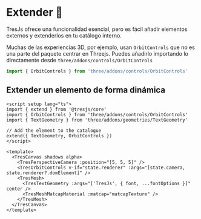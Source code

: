 # Extender 🔌

TresJs ofrece una funcionalidad esencial, pero es fácil añadir elementos externos y extenderlos en tu catálogo interno.

Muchas de las experiencias 3D, por ejemplo, usan `OrbitControls` que no es una parte del paquete centrar en Threejs. Puedes añadirlo importando lo directamente desde `three/addons/controls/OrbitControls`

```js
import { OrbitControls } from 'three/addons/controls/OrbitControls'
```

## Extender un elemento de forma dinámica

```vue {2,3,4,7,13,15}
<script setup lang="ts">
import { extend } from '@tresjs/core'
import { OrbitControls } from 'three/addons/controls/OrbitControls'
import { TextGeometry } from 'three/addons/geometries/TextGeometry'

// Add the element to the catalogue
extend({ TextGeometry, OrbitControls })
</script>

<template>
  <TresCanvas shadows alpha>
    <TresPerspectiveCamera :position="[5, 5, 5]" />
    <TresOrbitControls v-if="state.renderer" :args="[state.camera, state.renderer?.domElement]" />
    <TresMesh>
      <TresTextGeometry :args="['TresJs', { font, ...fontOptions }]" center />
      <TresMeshMatcapMaterial :matcap="matcapTexture" />
    </TresMesh>
  </TresCanvas>
</template>
```
